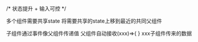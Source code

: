 /* 状态提升   +   输入可控 */

多个组件需要共享state    将需要共享的state上移到最近的共同父组件

子组件通过事件像父组件传递值   父组件自动接收(xxx)=>{   }     xxx子组件传来的数据